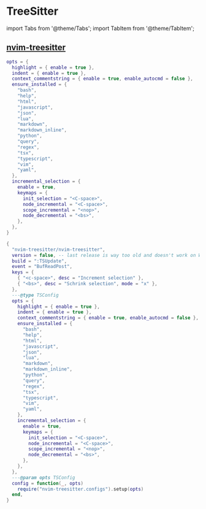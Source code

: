 # TreeSitter

<!-- plugins:start -->

import Tabs from '@theme/Tabs';
import TabItem from '@theme/TabItem';

## [nvim-treesitter](https://github.com/nvim-treesitter/nvim-treesitter)

<Tabs>

<TabItem value="opts" label="Options">

```lua
opts = {
  highlight = { enable = true },
  indent = { enable = true },
  context_commentstring = { enable = true, enable_autocmd = false },
  ensure_installed = {
    "bash",
    "help",
    "html",
    "javascript",
    "json",
    "lua",
    "markdown",
    "markdown_inline",
    "python",
    "query",
    "regex",
    "tsx",
    "typescript",
    "vim",
    "yaml",
  },
  incremental_selection = {
    enable = true,
    keymaps = {
      init_selection = "<C-space>",
      node_incremental = "<C-space>",
      scope_incremental = "<nop>",
      node_decremental = "<bs>",
    },
  },
}
```

</TabItem>


<TabItem value="code" label="Full Spec">

```lua
{
  "nvim-treesitter/nvim-treesitter",
  version = false, -- last release is way too old and doesn't work on Windows
  build = ":TSUpdate",
  event = "BufReadPost",
  keys = {
    { "<c-space>", desc = "Increment selection" },
    { "<bs>", desc = "Schrink selection", mode = "x" },
  },
  ---@type TSConfig
  opts = {
    highlight = { enable = true },
    indent = { enable = true },
    context_commentstring = { enable = true, enable_autocmd = false },
    ensure_installed = {
      "bash",
      "help",
      "html",
      "javascript",
      "json",
      "lua",
      "markdown",
      "markdown_inline",
      "python",
      "query",
      "regex",
      "tsx",
      "typescript",
      "vim",
      "yaml",
    },
    incremental_selection = {
      enable = true,
      keymaps = {
        init_selection = "<C-space>",
        node_incremental = "<C-space>",
        scope_incremental = "<nop>",
        node_decremental = "<bs>",
      },
    },
  },
  ---@param opts TSConfig
  config = function(_, opts)
    require("nvim-treesitter.configs").setup(opts)
  end,
}
```

</TabItem>

</Tabs>

<!-- plugins:end -->
